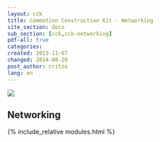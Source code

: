 ```yaml
---
layout: cck
title: Commotion Construction Kit - Networking
site_section: docs
sub_section: [cck,cck-networking]
pdf-all: true
categories: 
created: 2013-11-07
changed: 2014-08-20
post_author: critzo
lang: en
---
```

<p><img src="/files/CCK_WirelessBasics_Wave2.png"><p>
<section>
<h2>Networking</h2>
{% include_relative modules.html %}
</section>

 
